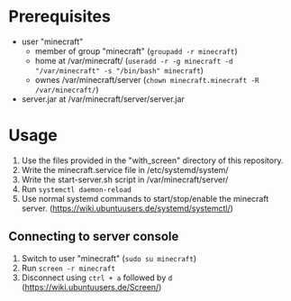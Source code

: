 # Prerequisites
* user "minecraft"
  * member of group "minecraft" (`groupadd -r minecraft`)
  * home at /var/minecraft/ (`useradd -r -g minecraft -d "/var/minecraft" -s "/bin/bash" minecraft`)
  * ownes /var/minecraft/server (`chown minecraft.minecraft -R /var/minecraft/`)
* server.jar at /var/minecraft/server/server.jar

# Usage
1. Use the files provided in the "with_screen" directory of this repository.
1. Write the minecraft.service file in /etc/systemd/system/
1. Write the start-server.sh script in /var/minecraft/server/
1. Run `systemctl daemon-reload`
1. Use normal systemd commands to start/stop/enable the minecraft server. (https://wiki.ubuntuusers.de/systemd/systemctl/)

## Connecting to server console
1. Switch to user "minecraft" (`sudo su minecraft`)
1. Run `screen -r minecraft`
1. Disconnect using `ctrl + a` followed by `d` (https://wiki.ubuntuusers.de/Screen/)
